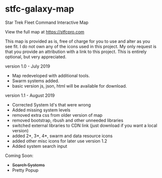 # stfc-galaxy-map
Star Trek Fleet Command Interactive Map

View the full map at https://stfcpro.com

This map is provided as is, free of charge for you to use and alter as you see fit.
I do not own any of the icons used in this project.
My only request is that you provide an attribution with a link to this project. This is entirely optional, but very appreciated.

version 1.0 - July 2019
- Map redeveloped with additional tools.
- Swarm systems added.
- basic version js, json, html will be available for download.

version 1.1 - August 2019
- Corrected System Id's that were wrong
- Added missing system levels
- removed extra css from older version of map
- removed bootstrap, rbush and other unneeded libraries
- switched external libraries to CDN link (just download if you want a local version)
- added 2*, 3*, 4*, swarm and data resource icons
- added other misc icons for later use
version 1.2
- Added system search input

Coming Soon:
- ~~Search Systems~~
- Pretty Popup